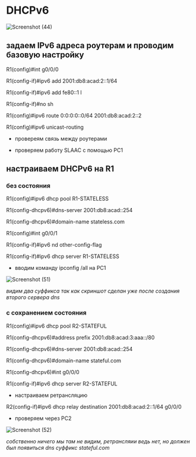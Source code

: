 # DHCPv6

![Screenshot (44)](https://user-images.githubusercontent.com/99132039/170305768-15728cb0-44a3-4eba-8232-e68f20b5c584.png)

## задаем IPv6 адреса роутерам и проводим базовую настройку

R1(config)#int g0/0/0

R1(config-if)#ipv6 add 2001:db8:acad:2::1/64

R1(config-if)#ipv6 add fe80::1 l

R1(config-if)#no sh

R1(config)#ipv6 route 0:0:0:0::0/64 2001:db8:acad:2::2

R1(config)#ipv6 unicast-routing

- провереям связь между роутерами

- проверяем работу SLAAC с помощью PC1

## настраиваем DHCPv6 на R1

### без состояния

R1(config)#ipv6 dhcp pool R1-STATELESS
	
R1(config-dhcpv6)#dns-server 2001:db8:acad::254

R1(config-dhcpv6)#domain-name stateless.com

R1(config)#int g0/0/1

R1(config-if)#ipv6 nd other-config-flag 

R1(config-if)#ipv6 dhcp server R1-STATELESS

- вводим команду ipconfig /all на PC1

![Screenshot (51)](https://user-images.githubusercontent.com/99132039/171183853-1cf22426-0b12-4ed1-81d1-b6c02be36ce8.png)

*видим два суффикса так как скриншот сделан уже после создания второго сервера dns*

### с сохранением состояния

R1(config)#ipv6 dhcp pool R2-STATEFUL

R1(config-dhcpv6)#address prefix 2001:db8:acad:3:aaa::/80

R1(config-dhcpv6)#dns-server 2001:db8:acad::254

R1(config-dhcpv6)#domain-name stateful.com

R1(config-dhcpv6)#int g0/0/0

R1(config-if)#ipv6 dhcp server R2-STATEFUL

- настраиваем ретрансляцию

R2(config-if)#ipv6 dhcp relay destination 2001:db8:acad:2::1/64 g0/0/0

- проверяем через PC2

![Screenshot (52)](https://user-images.githubusercontent.com/99132039/171183872-e32dec33-77c2-4cc0-bdf4-01277faf2e76.png)

*собственно ничего мы там не видим, ретрансляии ведь нет, но должен был появиться dns суффикс stateful.com*
